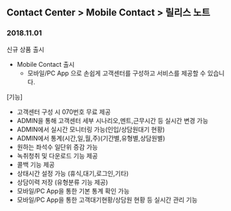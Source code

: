 ## Contact Center > Mobile Contact > 릴리스 노트

### 2018.11.01

신규 상품 출시

* Mobile Contact  출시
   * 모바일/PC App 으로 손쉽게 고객센터를 구성하고 서비스를 제공할 수 있습니다.

[기능]
  * 고객센터 구성 시 070번호 무료 제공
  * ADMIN을 통해 고객센터 세부 시나리오,멘트,근무시간 등 실시간 변경 가능
  * ADMIN에서 실시간 모니터링 가능(인입/상담원대기 현황)
  * ADMIN에서 통계(시간,일,월,주)(기간별,유형별,상담원별)
  * 원하는 좌석수 일단위 증감 가능
  * 녹취청취 및 다운로드 기능 제공
  * 콜백 기능 제공
  * 상태시간 설정 가능 (휴식,대기,로그인,기타)
  * 상담이력 저장 (유형분류 기능 제공)
  * 모바일/PC App을 통한 기본 통계 확인 가능
  * 모바일/PC App을 통한 고객대기현황/상담원 현황 등 실시간 관리 기능

